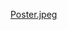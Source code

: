 [Poster.jpeg](https://github.com/Yunni/AutonomousVisualization-UnsupervisedLearning/blob/master/Poster.jpeg)

